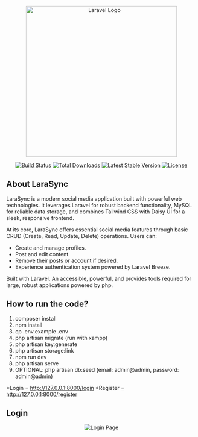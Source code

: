 <p align="center"><a href="https://laravel.com" target="_blank"><img src="https://raw.githubusercontent.com/laravel/art/master/logo-lockup/5%20SVG/2%20CMYK/1%20Full%20Color/laravel-logolockup-cmyk-red.svg" width="400" alt="Laravel Logo"></a></p>

<p align="center">
<a href="https://github.com/laravel/framework/actions"><img src="https://github.com/laravel/framework/workflows/tests/badge.svg" alt="Build Status"></a>
<a href="https://packagist.org/packages/laravel/framework"><img src="https://img.shields.io/packagist/dt/laravel/framework" alt="Total Downloads"></a>
<a href="https://packagist.org/packages/laravel/framework"><img src="https://img.shields.io/packagist/v/laravel/framework" alt="Latest Stable Version"></a>
<a href="https://packagist.org/packages/laravel/framework"><img src="https://img.shields.io/packagist/l/laravel/framework" alt="License"></a>
</p>

## About LaraSync

LaraSync is a modern social media application built with powerful web technologies. It leverages Laravel for robust backend functionality, MySQL for reliable data storage, and combines Tailwind CSS with Daisy UI for a sleek, responsive frontend.

At its core, LaraSync offers essential social media features through basic CRUD (Create, Read, Update, Delete) operations. Users can:

- Create and manage profiles.
- Post and edit content.
- Remove their posts or account if desired.
- Experience authentication system powered by Laravel Breeze.

Built with Laravel. An accessible, powerful, and provides tools required for large, robust applications powered by php.

## How to run the code?

1. composer install
2. npm install
3. cp .env.example .env
4. php artisan migrate (run with xampp)
5. php artisan key:generate
6. php artisan storage:link
7. npm run dev
8. php artisan serve
9. OPTIONAL: php artisan db:seed (email: admin@admin, password: admin@admin)

*Login = http://127.0.0.1:8000/login
*Register = http://127.0.0.1:8000/register

## Login
<p align="center">
<img src="https://i.imgur.com/cRDwjMq.png" alt="Login Page">
</p>
